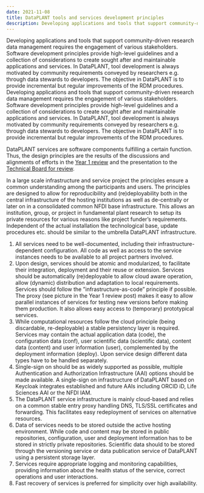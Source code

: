 ```yaml
---
date: 2021-11-08
title: DataPLANT tools and services development principles
description: Developing applications and tools that support community-driven research data management requires the engagement of various stakeholders. Software development principles provide high-level guidelines and a collection of considerations to create sought after and maintainable applications and services. In DataPLANT, tool development is always motivated by community requirements conveyed by researchers e.g. through data stewards to developers. The objective in DataPLANT is to provide incremental but regular improvements of the RDM procedures...
---
```


Developing applications and tools that support community-driven research data management requires the engagement of various stakeholders. Software development principles provide high-level guidelines and a collection of considerations to create sought after and maintainable applications and services. In DataPLANT, tool development is always motivated by community requirements conveyed by researchers e.g. through data stewards to developers. The objective in DataPLANT is to provide incremental but regular improvements of the RDM procedures. Developing applications and tools that support community-driven research data management requires the engagement of various stakeholders. Software development principles provide high-level guidelines and a collection of considerations to create sought after and maintainable applications and services. In DataPLANT, tool development is always motivated by community requirements conveyed by researchers e.g. through data stewards to developers. The objective in DataPLANT is to provide incremental but regular improvements of the RDM procedures.   

DataPLANT services are software components fulfilling a certain function. Thus, the design principles are the results of the discussions and alignments of efforts in the [Year 1 review](https://nfdi4plants.org/content/news/2021-10-01-governance-in-dataplant-year-one-review-in-trifels.html) and the presentation to the [Technical Board for review](https://nfdi4plants.org/content/news/2021-10-07-dataplant-governance-tb.html).    

In a large scale infrastructure and service project the principles ensure a common understanding among the participants and users. The principles are designed to allow for reproducibility and (re)deployability both in the central infrastructure of the hosting institutions as well as de-centrally or later on in a consolidated common NFDI base infrastructure. This allows an institution, group, or project in fundamental plant research to setup its private resources for various reasons like project funder’s requirements. Independent of the actual installation the technological base, update procedures etc. should be similar to the umbrella DataPLANT infrastructure. 
1. All services need to be well-documented, including their infrastructure-dependent configuration. All code as well as access to the service instances needs to be available to all project partners involved. 
2. Upon design, services should be atomic and modularized, to facilitate their integration, deployment and their reuse or extension. Services should be automatically (re)deployable to allow cloud aware operation, allow (dynamic) distribution and adaptation to local requirements. Services should follow the ”infrastructure-as-code” principle if possible. The proxy (see picture in the Year 1 review post) makes it easy to allow parallel instances of services for testing new versions before making them production. It also allows easy access to (temporary) prototypical services. 
3. While computational resources follow the cloud principle (being discardable, re-deployable) a stable persistency layer is required. Services may contain the actual application data (code), the configuration data (conf), user scientific data (scientific data), content data (content) and user information (user), complemented by the deployment information (deploy). Upon service design different data types have to be handled separately. 
4. Single-sign on should be as widely supported as possible, multiple Authentication and Authorization Infrastructure (AAI) options should be made available. A single-sign on infrastructure of DataPLANT based on Keycloak integrates established and future AAIs including ORCID iD, Life Sciences AAI or the NFDI IAM. 
5. The DataPLANT service infrastructure is mainly cloud-based and relies on a common stable entry proxy handling DNS, TLS/SSL certificates and forwarding. This facilitates easy redeployment of services on alternative resources. 
6. Data of services needs to be stored outside the active hosting environment. While code and content may be stored in public repositories, configuration, user and deployment information has to be stored in strictly private repositories. Scientific data should to be stored through the versioning service or data publication service of DataPLANT using a persistent storage layer. 
7. Services require appropriate logging and monitoring capabilities, providing information about the health status of the service, correct operations and user interactions. 
8. Fast recovery of services is preferred for simplicity over high availability. 
 





